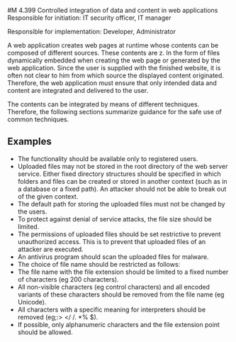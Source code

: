 #M 4.399 Controlled integration of data and content in web applications
Responsible for initiation: IT security officer, IT manager

Responsible for implementation: Developer, Administrator

A web application creates web pages at runtime whose contents can be composed of different sources. These contents are z. In the form of files dynamically embedded when creating the web page or generated by the web application. Since the user is supplied with the finished website, it is often not clear to him from which source the displayed content originated. Therefore, the web application must ensure that only intended data and content are integrated and delivered to the user.

The contents can be integrated by means of different techniques. Therefore, the following sections summarize guidance for the safe use of common techniques.



## Examples 
* The functionality should be available only to registered users.
* Uploaded files may not be stored in the root directory of the web server service. Either fixed directory structures should be specified in which folders and files can be created or stored in another context (such as in a database or a fixed path). An attacker should not be able to break out of the given context.
* The default path for storing the uploaded files must not be changed by the users.
* To protect against denial of service attacks, the file size should be limited.
* The permissions of uploaded files should be set restrictive to prevent unauthorized access. This is to prevent that uploaded files of an attacker are executed.
* An antivirus program should scan the uploaded files for malware.
* The choice of file name should be restricted as follows:
* The file name with the file extension should be limited to a fixed number of characters (eg 200 characters).
* All non-visible characters (eg control characters) and all encoded variants of these characters should be removed from the file name (eg Unicode).
* All characters with a specific meaning for interpreters should be removed (eg;:> </ /. *% $).
* If possible, only alphanumeric characters and the file extension point should be allowed.




